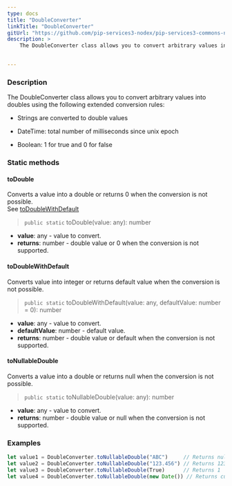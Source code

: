 ```yaml
---
type: docs
title: "DoubleConverter"
linkTitle: "DoubleConverter"
gitUrl: "https://github.com/pip-services3-nodex/pip-services3-commons-nodex"
description: > 
    The DoubleConverter class allows you to convert arbitrary values into doubles using extended conversion rules.

   
---
```


### Description

The DoubleConverter class allows you to convert arbitrary values into doubles using the following extended conversion rules:

 - Strings are converted to double values

 - DateTime: total number of milliseconds since unix epoсh
    
 - Boolean: 1 for true and 0 for false  

### Static methods

#### toDouble
Converts a value into a double or returns 0 when the conversion is not possible.  
See [toDoubleWithDefault](#todoublewithdefault)

> `public static` toDouble(value: any): number

- **value**: any - value to convert.
- **returns**: number - double value or 0 when the conversion is not supported.

#### toDoubleWithDefault
Converts value into integer or returns default value when the conversion is not possible.

> `public static` toDoubleWithDefault(value: any, defaultValue: number = 0): number

- **value**: any - value to convert.
- **defaultValue**: number - default value.
- **returns**: number - double value or default when the conversion is not supported.

#### toNullableDouble
Converts a value into a double or returns null when the conversion is not possible.

> `public static` toNullableDouble(value: any): number

- **value**: any - value to convert.
- **returns**: number - double value or null when the conversion is not supported.

### Examples

```typescript
let value1 = DoubleConverter.toNullableDouble("ABC")     // Returns null
let value2 = DoubleConverter.toNullableDouble("123.456") // Returns 123.456
let value3 = DoubleConverter.toNullableDouble(True)      // Returns 1
let value4 = DoubleConverter.toNullableDouble(new Date()) // Returns current milliseconds (E.g. 1619812281454)

```
